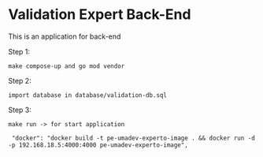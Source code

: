 # Validation Expert Back-End

This is an application for back-end

Step 1:
```
make compose-up and go mod vendor
```
Step 2:
```
import database in database/validation-db.sql
```
Step 3:
```
make run -> for start application

 "docker": "docker build -t pe-umadev-experto-image . && docker run -d -p 192.168.18.5:4000:4000 pe-umadev-experto-image",
       
```
